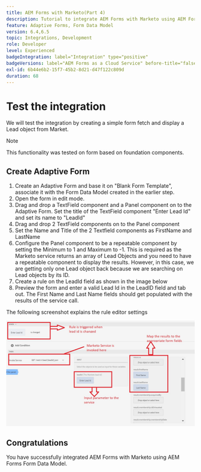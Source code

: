 ```yaml
---
title: AEM Forms with Marketo(Part 4)
description: Tutorial to integrate AEM Forms with Marketo using AEM Forms Form Data Model.
feature: Adaptive Forms, Form Data Model
version: 6.4,6.5
topic: Integrations, Development
role: Developer
level: Experienced
badgeIntegration: label="Integration" type="positive"
badgeVersions: label="AEM Forms as a Cloud Service" before-title="false"
exl-id: 6b44e6b2-15f7-45b2-8d21-d47f122c809d
duration: 68
---
```

# Test the integration

We will test the integration by creating a simple form fetch and display a Lead object from Market.
>[!NOTE]
>
>This functionality was tested on form based on foundation components.

## Create Adaptive Form

1. Create an Adaptive Form and base it on "Blank Form Template", associate it with the Form Data Model created in the earlier step.
1. Open the form in edit mode.
1. Drag and drop a TextField component and a Panel component on to the Adaptive Form. Set the title of  the TextField component "Enter Lead Id" and set its name to "LeadId"
1. Drag and drop 2 TextField components on to the Panel component
1. Set the Name and Title of the 2 Textfield components as FirstName and LastName
1. Configure the Panel component to be a repeatable component by setting the Minimum to 1 and Maximum to -1. This is required as the Marketo service returns an array of Lead Objects and you need to have a repeatable component to display the results. However, in this case, we are getting only one Lead object back because we are searching on Lead objects by its ID.
1. Create a rule on the LeadId field as shown in the image below
1. Preview the form and enter a valid Lead Id in the LeadID field and tab out. The First Name and Last Name fields should get populated with the results of the service call.

The following screenshot explains the rule editor settings

![ruleeditor](assets/ruleeditor.png)


## Congratulations

You have successfully integrated AEM Forms with Marketo using AEM Forms Form Data Model.